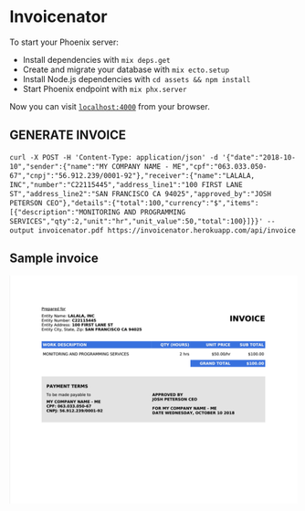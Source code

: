 # Invoicenator

To start your Phoenix server:

  * Install dependencies with `mix deps.get`
  * Create and migrate your database with `mix ecto.setup`
  * Install Node.js dependencies with `cd assets && npm install`
  * Start Phoenix endpoint with `mix phx.server`

Now you can visit [`localhost:4000`](http://localhost:4000) from your browser.


## GENERATE INVOICE
```
curl -X POST -H 'Content-Type: application/json' -d '{"date":"2018-10-10","sender":{"name":"MY COMPANY NAME - ME","cpf":"063.033.050-67","cnpj":"56.912.239/0001-92"},"receiver":{"name":"LALALA, INC","number":"C22115445","address_line1":"100 FIRST LANE ST","address_line2":"SAN FRANCISCO CA 94025","approved_by":"JOSH PETERSON CEO"},"details":{"total":100,"currency":"$","items":[{"description":"MONITORING AND PROGRAMMING SERVICES","qty":2,"unit":"hr","unit_value":50,"total":100}]}}' --output invoicenator.pdf https://invoicenator.herokuapp.com/api/invoice
```

## Sample invoice
![Sample](/img/sample.png)
